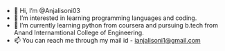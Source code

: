 - 👋 Hi, I’m @Anjalisoni03
- 👀 I’m interested in learning programming languages and coding.
- 🌱 I’m currently learning python from coursera and pursuing b.tech from Anand Internamtional College of Engineering.
- 📫 You can reach me through my mail id - ianjalisoni1@gmail.com

<!---
Anjalisoni03/Anjalisoni03 is a ✨ special ✨ repository because its `README.md` (this file) appears on your GitHub profile.
You can click the Preview link to take a look at your changes.
--->

